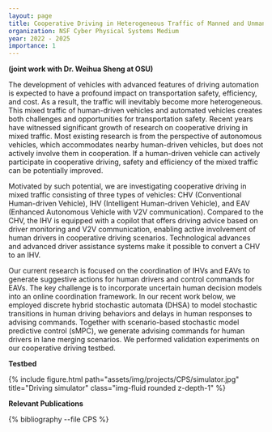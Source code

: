```yaml
---
layout: page
title: Cooperative Driving in Heterogeneous Traffic of Manned and Unmanned Vehicles
organization: NSF Cyber Physical Systems Medium
year: 2022 - 2025
importance: 1
---
```


**(joint work with Dr. Weihua Sheng at OSU)**

The development of vehicles with advanced features of driving automation is expected to have a profound impact on transportation safety, efficiency, and cost. As a result, the traffic will inevitably become more heterogeneous. This mixed traffic of human-driven vehicles and automated vehicles creates both challenges and opportunities for transportation safety. Recent years have witnessed significant growth of research on cooperative driving in mixed traffic. Most existing research is from the perspective of autonomous vehicles, which accommodates nearby human-driven vehicles, but does not actively involve them in cooperation.  If a human-driven vehicle can actively participate in cooperative driving, safety and efficiency of the mixed traffic can be potentially improved. 

Motivated by such potential, we are investigating cooperative driving in mixed traffic consisting of three types of vehicles: CHV (Conventional Human-driven Vehicle), IHV (Intelligent Human-driven Vehicle), and EAV (Enhanced Autonomous Vehicle with V2V communication). Compared to the CHV, the IHV is equipped with a copilot that offers driving advice based on driver monitoring and V2V communication, enabling active involvement of human drivers in cooperative driving scenarios. Technological advances and advanced driver assistance systems make it possible to convert a CHV to an IHV. 

Our current research is focused on the coordination of IHVs and EAVs to generate suggestive actions for human drivers and control commands for EAVs. The key challenge is to incorporate uncertain human decision models into an online coordination framework. In our recent work below, we employed discrete hybrid stochastic automata (DHSA) to model stochastic transitions in human driving behaviors and delays in human responses to advising commands. Together with scenario-based stochastic model predictive control (sMPC), we generate advising commands for human drivers in lane merging scenarios. We performed validation experiments on our cooperative driving testbed.

**Testbed**

<div class="row">
    <div class="col-sm mt-3 mt-md-0">
        {% include figure.html path="assets/img/projects/CPS/simulator.jpg" title="Driving simulator" class="img-fluid rounded z-depth-1" %}
    </div>
</div>

**Relevant Publications**

<div class="publications">


{% bibliography --file CPS %}


</div>

